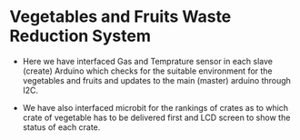 # Vegetables and Fruits Waste Reduction System

- Here we have interfaced Gas and Temprature sensor in each slave (create) Arduino which checks for the suitable environment for the vegetables and fruits and updates to the main (master) arduino through I2C.

- We have also interfaced microbit for the rankings of crates as to which crate of vegetable has to be delivered first and LCD screen to show the status of each crate.

